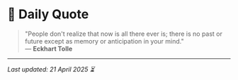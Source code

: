 # 📜 Daily Quote

> "People don't realize that now is all there ever is; there is no past or future except as memory or anticipation in your mind."  
> — **Eckhart Tolle**

---

_Last updated: 21 April 2025 ⏳_
